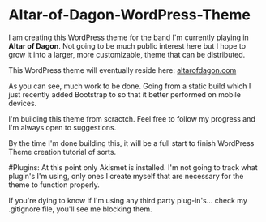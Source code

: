# Altar-of-Dagon-WordPress-Theme
I am creating this WordPress theme for the band I'm currently playing in **Altar of Dagon**. Not going to be much public interest here but I hope to grow it into a larger, more customizable, theme that can be distributed.

This WordPress theme will eventually reside here: [altarofdagon.com](http://altarofdagon.com)

As you can see, much work to be done. Going from a static build which I just recently added Bootstrap to so that it better performed on mobile devices.

I'm building this theme from scractch. Feel free to follow my progress and I'm always open to suggestions.

By the time I'm done building this, it will be a full start to finish WordPress Theme creation tutorial of sorts.

#Plugins:
At this point only Akismet is installed. I'm not going to track what plugin's I'm using, only ones I create myself that are necessary for the theme to function properly.

If you're dying to know if I'm using any third party plug-in's... check my .gitignore file, you'll see me blocking them.
